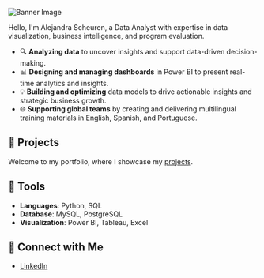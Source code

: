 ![Banner Image]([/Users/alejandrascheuren/Downloads/AlejandraScheurenCanvaImage.png](https://github.com/alejandrascheurenf/alejandrascheurenf/blob/main/AlejandraScheurenCanvaImage.png?raw=true))


Hello, I'm Alejandra Scheuren, a Data Analyst with expertise in data visualization, business intelligence, and program evaluation.

- 🔍 **Analyzing data** to uncover insights and support data-driven decision-making.
- 📊 **Designing and managing dashboards** in Power BI to present real-time analytics and insights.
- 💡 **Building and optimizing** data models to drive actionable insights and strategic business growth.
- 🌐 **Supporting global teams** by creating and delivering multilingual training materials in English, Spanish, and Portuguese.

## 📁 Projects

Welcome to my portfolio, where I showcase my [projects](#).

## 🔧 Tools

- **Languages**: Python, SQL
- **Database**: MySQL, PostgreSQL
- **Visualization**: Power BI, Tableau, Excel

## 🤝 Connect with Me

- [LinkedIn](https://www.linkedin.com/in/alejandra-scheuren/)
